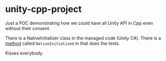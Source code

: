 # unity-cpp-project

Just a POC demonstrating how we could have all Unity API in Cpp even without their consent.

There is a NativeInitializer class in the managed code (Unity C#).
There is a [method](CppSource/UnityCppLib/UnityAPI/UnityAPIExtern.cpp) called `NativeInitialized` in that does the tests.

Kisses everybody.

